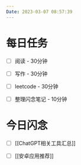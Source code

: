 ```yaml
---
Date: 2023-03-07 08:57:39
---
```


# 每日任务
- [ ] 阅读 - 30分钟
- [ ] 写作 - 30分钟
- [ ] leetcode - 30分钟
- [ ] 整理闪念笔记 - 10分钟


# 今日闪念
- [ ] [[ChatGPT相关工具汇总]]
- [ ] [[安卓应用推荐]]



